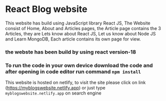 # React Blog website

This website has build using JavaScript library React JS, The Website consist of Home, About and Articles pages, the Article page contains the 3 Articles, 
they are Lets know about React JS, Let us know about Node JS and Learn MongoDB, Each article contains its own page for view.

### the webste has been build by using react version-18

### To run the code in your own device download the code and after opening in code editor run command ` npm install `


This website is hosted on netlify, to visit the site please click on link (https://myblogswebsite.netlify.app) or 
just type ` myblogswebsite.netlify.app ` on search engine




